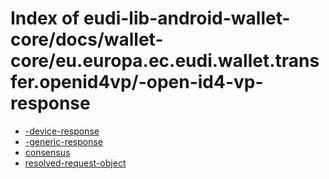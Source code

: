 # Index of eudi-lib-android-wallet-core/docs/wallet-core/eu.europa.ec.eudi.wallet.transfer.openid4vp/-open-id4-vp-response

- [-device-response](/eudi-lib-android-wallet-core/docs/wallet-core/eu.europa.ec.eudi.wallet.transfer.openid4vp/-open-id4-vp-response/-device-response/)
- [-generic-response](/eudi-lib-android-wallet-core/docs/wallet-core/eu.europa.ec.eudi.wallet.transfer.openid4vp/-open-id4-vp-response/-generic-response/)
- [consensus](/eudi-lib-android-wallet-core/docs/wallet-core/eu.europa.ec.eudi.wallet.transfer.openid4vp/-open-id4-vp-response/consensus/)
- [resolved-request-object](/eudi-lib-android-wallet-core/docs/wallet-core/eu.europa.ec.eudi.wallet.transfer.openid4vp/-open-id4-vp-response/resolved-request-object/)